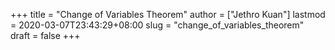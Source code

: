 +++
title = "Change of Variables Theorem"
author = ["Jethro Kuan"]
lastmod = 2020-03-07T23:43:29+08:00
slug = "change_of_variables_theorem"
draft = false
+++

